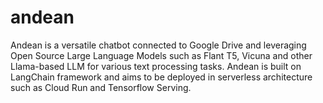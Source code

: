 # andean
Andean is a versatile chatbot connected to Google Drive and leveraging Open Source Large Language Models such as Flant T5,  Vicuna and other Llama-based LLM for various text processing tasks. Andean is built on LangChain framework and aims to be deployed in serverless architecture such as Cloud Run and Tensorflow Serving. 
